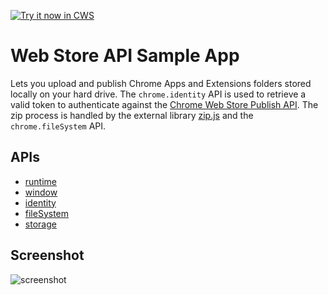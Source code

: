 <a target="_blank" href="https://chrome.google.com/webstore/detail/ndgidogppopohjpghapeojgoehfmflab">![Try it now in CWS](https://raw.github.com/GoogleChrome/chrome-app-samples/master/tryitnowbutton.png "Click here to install this sample from the Chrome Web Store")</a>

# Web Store API Sample App

Lets you upload and publish Chrome Apps and Extensions folders stored locally on your hard drive. The `chrome.identity` API is used to retrieve a valid token to authenticate against the [Chrome Web Store Publish API](http://developer.chrome.com/webstore/using_webstore_api). The zip process is handled by the external library [zip.js](http://gildas-lormeau.github.io/zip.js/) and the `chrome.fileSystem` API.

## APIs

* [runtime](http://developer.chrome.com/apps/app_runtime)
* [window](http://developer.chrome.com/apps/app_window)
* [identity](http://developer.chrome.com/apps/app_identity)
* [fileSystem](http://developer.chrome.com/apps/fileSystem)
* [storage](http://developer.chrome.com/apps/storage)
     
## Screenshot
![screenshot](https://raw.github.com/GoogleChrome/chrome-app-samples/master/web-store/assets/screenshot_1280_800.png)
